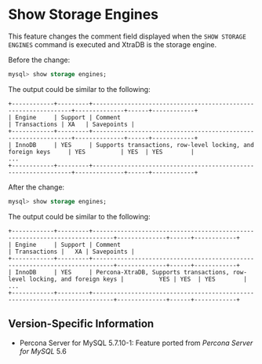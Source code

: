# Show Storage Engines

This feature changes the comment field displayed when the `SHOW STORAGE ENGINES` command is executed and XtraDB is the storage engine.

Before the change:

```sql
mysql> show storage engines;
```

The output could be similar to the following:

```text
+------------+---------+----------------------------------------------------------------+--------------+------+------------+
| Engine     | Support | Comment                                                        | Transactions | XA   | Savepoints |
+------------+---------+----------------------------------------------------------------+--------------+------+------------+
| InnoDB     | YES     | Supports transactions, row-level locking, and foreign keys     | YES          | YES  | YES        |
...
+------------+---------+----------------------------------------------------------------+--------------+------+------------+
```

After the change:

```sql
mysql> show storage engines;
```

The output could be similar to the following:

```text
+------------+---------+----------------------------------------------------------------------------+--------------+------+------------+
| Engine     | Support | Comment                                                                    | Transactions |   XA | Savepoints |
+------------+---------+----------------------------------------------------------------------------+--------------+------+------------+
| InnoDB     | YES     | Percona-XtraDB, Supports transactions, row-level locking, and foreign keys |          YES | YES  | YES        |
...
+------------+---------+----------------------------------------------------------------------------+--------------+------+------------+
```

## Version-Specific Information

* Percona Server for MySQL 5.7.10-1: Feature ported from *Percona Server for MySQL* 5.6
